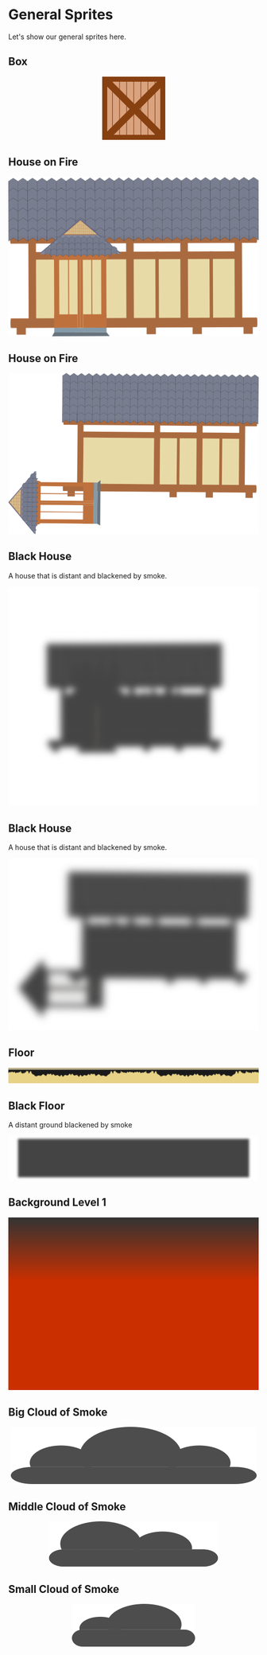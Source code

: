 # General Sprites
Let's show our general sprites here.

## Box

<div align="center"> 
  <img src="image_level1/caixa.png" alt="Box">
</div>

## House on Fire

<div align="center"> 
  <img src="image_level1/casa1.png" alt="House on Fire">
</div>

## House on Fire

<div align="center"> 
  <img src="image_level1/casa2.png" alt="House on Fire">
</div>

## Black House
A house that is distant and blackened by smoke.

<div align="center"> 
  <img src="image_level1/casaLonge1.png" alt="Black House">
</div>

## Black House
A house that is distant and blackened by smoke.

<div align="center"> 
  <img src="image_level1/CasaLonge2.png" alt="Black House">
</div>

## Floor

<div align="center"> 
  <img src="image_level1/chao.png" alt="Floor">
</div>

## Black Floor
A distant ground blackened by smoke

<div align="center"> 
  <img src="image_level1/chaoLonge.png" alt="Black Floor">
</div>

## Background Level 1

<div align="center"> 
  <img src="image_level1/fundo.png" alt="Background Level 1">
</div>

## Big Cloud of Smoke

<div align="center"> 
  <img src="image_level1/nuvemGrande.png" alt="Big Cloud of Smoke">
</div>

## Middle Cloud of Smoke

<div align="center"> 
  <img src="image_level1/nuvemMedia.png" alt="Middle Cloud of Smoke">
</div>

## Small Cloud of Smoke

<div align="center"> 
  <img src="image_level1/nuvemPequena.png" alt="Small Cloud of Smoke">
</div>
